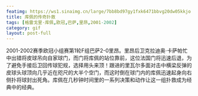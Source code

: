 ```yaml
---
featimg: https://ws1.sinaimg.cn/large/7bb8bd97gy1fxk6471bbvg20dw05kkjo.gif
title: 库佩的传奇扑救
tags: [格雷戈里·库佩,欧冠,巴萨,里昂,2001-2002]
category: gif
layout: post-full
---
```


2001-2002赛季欧冠小组赛第1轮F组巴萨2-0里昂。里昂后卫克拉迪奥·卡萨帕忙中出错将皮球吊向自家球门，而门将库佩的站位靠前，这位法国门将迅速后退，为了避免手接后卫回传球犯规，选择用头来顶！跟进的里瓦尔多面对击中横梁反弹的皮球头球顶向几乎近在咫尺的大半个空门，而这时倒在球门内的库佩迅速起身向右侧扑将球封出死角。库佩在几秒钟时间里的一系列决策和动作让这一组扑救成为经典中的经典。